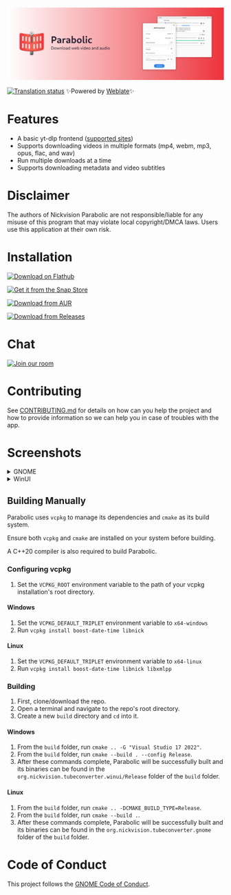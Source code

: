 ![](resources/banner.png)

[![Translation status](https://hosted.weblate.org/widgets/nickvision-tube-converter/-/app/svg-badge.svg)](https://hosted.weblate.org/engage/nickvision-tube-converter/) ✨Powered by [Weblate](https://weblate.org/en/)✨

# Features
- A basic yt-dlp frontend ([supported sites](https://github.com/yt-dlp/yt-dlp/blob/master/supportedsites.md))
- Supports downloading videos in multiple formats (mp4, webm, mp3, opus, flac, and wav)
- Run multiple downloads at a time
- Supports downloading metadata and video subtitles

# Disclaimer
The authors of Nickvision Parabolic are not responsible/liable for any misuse of this program that may violate local copyright/DMCA laws. Users use this application at their own risk.

# Installation
<p><a href='https://flathub.org/apps/details/org.nickvision.tubeconverter'><img width='150' alt='Download on Flathub' src='https://dl.flathub.org/assets/badges/flathub-badge-en.png'/></a></p>
<p><a href="https://snapcraft.io/tube-converter"><img width='150' alt="Get it from the Snap Store" src="https://snapcraft.io/static/images/badges/en/snap-store-black.svg" /></a></p>
<p><a href="https://aur.archlinux.org/packages/parabolic"><img width='140' alt="Download from AUR" src="https://aur.archlinux.org/static/css/archnavbar/aurlogo.png"/></a></p>
<p><a href="https://github.com/NickvisionApps/Parabolic/releases"><img width='140' alt="Download from Releases" src="https://upload.wikimedia.org/wikipedia/commons/e/e2/Windows_logo_and_wordmark_-_2021.svg"/></a></p>

# Chat
<a href='https://matrix.to/#/#nickvision:matrix.org'><img width='140' alt='Join our room' src='https://user-images.githubusercontent.com/17648453/196094077-c896527d-af6d-4b43-a5d8-e34a00ffd8f6.png'/></a>

# Contributing
See [CONTRIBUTING.md](CONTRIBUTING.md) for details on how can you help the project and how to provide information so we can help you in case of troubles with the app.

# Screenshots
<details>
 <summary>GNOME</summary>
</details>

<details>
 <summary>WinUI</summary>
</details>

## Building Manually
Parabolic uses `vcpkg` to manage its dependencies and `cmake` as its build system.

Ensure both `vcpkg` and `cmake` are installed on your system before building.

A C++20 compiler is also required to build Parabolic.

### Configuring vcpkg
1. Set the `VCPKG_ROOT` environment variable to the path of your vcpkg installation's root directory.
#### Windows
1. Set the `VCPKG_DEFAULT_TRIPLET` environment variable to `x64-windows`
1. Run `vcpkg install boost-date-time libnick`
#### Linux
1. Set the `VCPKG_DEFAULT_TRIPLET` environment variable to `x64-linux`
1. Run `vcpkg install boost-date-time libnick libxmlpp`

### Building
1. First, clone/download the repo.
1. Open a terminal and navigate to the repo's root directory.
1. Create a new `build` directory and `cd` into it. 
#### Windows
1. From the `build` folder, run `cmake .. -G "Visual Studio 17 2022"`.
1. From the `build` folder, run `cmake --build . --config Release`.
1. After these commands complete, Parabolic will be successfully built and its binaries can be found in the `org.nickvision.tubeconverter.winui/Release` folder of the `build` folder.
#### Linux
1. From the `build` folder, run `cmake .. -DCMAKE_BUILD_TYPE=Release`.
1. From the `build` folder, run `cmake --build .`.
1. After these commands complete, Parabolic will be successfully built and its binaries can be found in the `org.nickvision.tubeconverter.gnome` folder of the `build` folder.

# Code of Conduct
This project follows the [GNOME Code of Conduct](https://wiki.gnome.org/Foundation/CodeOfConduct).

